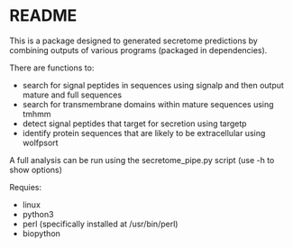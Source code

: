 README
======

This is a package designed to generated secretome predictions by combining 
outputs of various programs (packaged in dependencies). 

There are functions to:
* search for signal peptides in sequences using signalp and then output mature and full sequences
* search for transmembrane domains within mature sequences using tmhmm
* detect signal peptides that target for secretion using targetp
* identify protein sequences that are likely to be extracellular using wolfpsort

A full analysis can be run using the secretome\_pipe.py script (use -h to show
options)

Requies:
* linux 
* python3 
* perl (specifically installed at /usr/bin/perl)
* biopython
